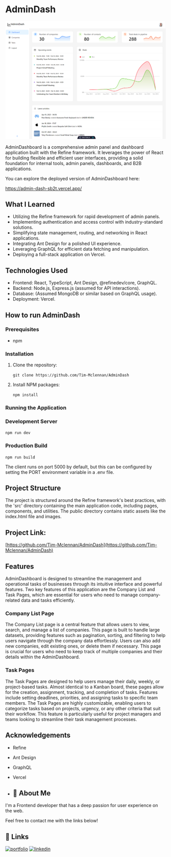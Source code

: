# AdminDash 

![admindash](./src/demoScreenshot.PNG)

AdminDashboard is a comprehensive admin panel and dashboard application built with the Refine framework. It leverages the power of React for building flexible and efficient user interfaces, providing a solid foundation for internal tools, admin panels, dashboards, and B2B applications.

You can explore the deployed version of AdminDashboard here:

https://admin-dash-sb2t.vercel.app/

## What I Learned

- Utilizing the Refine framework for rapid development of admin panels.
- Implementing authentication and access control with industry-standard solutions.
- Simplifying state management, routing, and networking in React applications.
- Integrating Ant Design for a polished UI experience.
- Leveraging GraphQL for efficient data fetching and manipulation.
- Deploying a full-stack application on Vercel.

## Technologies Used

- Frontend: React, TypeScript, Ant Design, @refinedev/core, GraphQL.
- Backend: Node.js, Express.js (assumed for API interactions).
- Database: (Assumed MongoDB or similar based on GraphQL usage).
- Deployment: Vercel.

## How to run AdminDash

### Prerequisites

- npm

### Installation

1. Clone the repository:

   `git clone https://github.com/Tim-Mclennan/AdminDash`

2. Install NPM packages:

    `npm install`

### Running the Application

### Development Server

`npm run dev`

### Production Build

`npm run build`

The client runs on port 5000 by default, but this can be configured by setting the PORT environment variable in a .env file.

## Project Structure

The project is structured around the Refine framework's best practices, with the 'src' directory containing the main application code, including pages, components, and utilities. The public directory contains static assets like the index.html file and images.

## Project Link:

 [https://github.com/Tim-Mclennan/AdminDash](https://github.com/Tim-Mclennan/AdminDash)

## Features

AdminDashboard is designed to streamline the management and operational tasks of businesses through its intuitive interface and powerful features. Two key features of this application are the Company List and Task Pages, which are essential for users who need to manage company-related data and tasks efficiently.

### Company List Page

The Company List page is a central feature that allows users to view, search, and manage a list of companies. This page is built to handle large datasets, providing features such as pagination, sorting, and filtering to help users navigate through the company data effortlessly. Users can also add new companies, edit existing ones, or delete them if necessary. This page is crucial for users who need to keep track of multiple companies and their details within the AdminDashboard.

### Task Pages

The Task Pages are designed to help users manage their daily, weekly, or project-based tasks. Almost identical to a Kanban board, these pages allow for the creation, assignment, tracking, and completion of tasks. Features include setting deadlines, priorities, and assigning tasks to specific team members. The Task Pages are highly customizable, enabling users to categorize tasks based on projects, urgency, or any other criteria that suit their workflow. This feature is particularly useful for project managers and teams looking to streamline their task management processes.

## Acknowledgements

- Refine
- Ant Design
- GraphQL
- Vercel

- ## 🚀 About Me
I'm a Frontend developer that has a deep passion for user experience on the web. 

Feel free to contact me with the links below!

## 🔗 Links
[![portfolio](https://img.shields.io/badge/my_portfolio-000?style=for-the-badge&logo=ko-fi&logoColor=white)](https://github.com/Tim-Mclennan/My-Portfolio)
[![linkedin](https://img.shields.io/badge/linkedin-0A66C2?style=for-the-badge&logo=linkedin&logoColor=white)](https://www.linkedin.com/in/tim-mclennan-0563341aa/)
